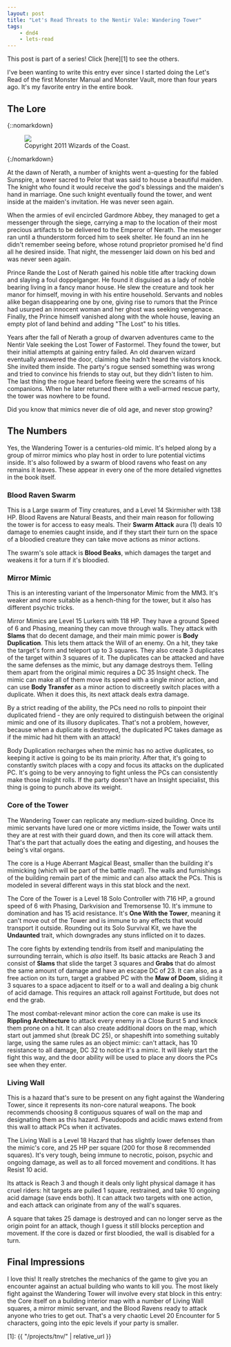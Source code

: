 ```yaml
---
layout: post
title: "Let's Read Threats to the Nentir Vale: Wandering Tower"
tags:
    - dnd4
    - lets-read
---
```


This post is part of a series! Click [here][1] to see the others.

I've been wanting to write this entry ever since I started doing the Let's Read
of the first Monster Manual and Monster Vault, more than four years ago. It's my
favorite entry in the entire book.

## The Lore

{::nomarkdown}
<figure class="right">
  <img src="{{ "/assets/wir-tnv-wandering-tower.png" | absolute_url }}"/>
  <figcaption>
    Copyright 2011 Wizards of the Coast.
  </figcaption>
</figure>
{:/nomarkdown}

At the dawn of Nerath, a number of knights went a-questing for the fabled
Sunspire, a tower sacred to Pelor that was said to house a beautiful maiden. The
knight who found it would receive the god's blessings and the maiden's hand in
marriage. One such knight eventually found the tower, and went inside at the
maiden's invitation. He was never seen again.

When the armies of evil encircled Gardmore Abbey, they managed to get a
messenger through the siege, carrying a map to the location of their most
precious artifacts to be delivered to the Emperor of Nerath. The messenger ran
until a thunderstorm forced him to seek shelter. He found an inn he didn't
remember seeing before, whose rotund proprietor promised he'd find all he
desired inside. That night, the messenger laid down on his bed and was never
seen again.

Prince Rande the Lost of Nerath gained his noble title after tracking down and
slaying a foul doppelganger. He found it disguised as a lady of noble bearing
living in a fancy manor house. He slew the creature and took her manor for
himself, moving in with his entire household. Servants and nobles alike began
disappearing one by one, giving rise to rumors that the Prince had usurped an
innocent woman and her ghost was seeking vengenace. Finally, the Prince himself
vanished along with the whole house, leaving an empty plot of land behind and
adding "The Lost" to his titles.

Years after the fall of Nerath a group of dwarven adventures came to the Nentir
Vale seeking the Lost Tower of Fastormel. They found the tower, but their
initial attempts at gaining entry failed. An old dwarven wizard eventually
answered the door, claiming she hadn't heard the visitors knock. She invited
them inside. The party's rogue sensed something was wrong and tried to convince
his friends to stay out, but they didn't listen to him. The last thing the rogue
heard before fleeing were the screams of his companions. When he later returned
there with a well-armed rescue party, the tower was nowhere to be found.

Did you know that mimics never die of old age, and never stop growing?

## The Numbers

Yes, the Wandering Tower is a centuries-old mimic. It's helped along by a group
of mirror mimics who play host in order to lure potential victims inside. It's
also followed by a swarm of blood ravens who feast on any remains it
leaves. These appear in every one of the more detailed vignettes in the book
itself.

### Blood Raven Swarm

This is a Large swarm of Tiny creatures, and a Level 14 Skirmisher with 138
HP. Blood Ravens are Natural Beasts, and their main reason for following the
tower is for access to easy meals. Their **Swarm Attack** aura (1) deals 10
damage to enemies caught inside, and if they start their turn on the space of a
bloodied creature they can take move actions as minor actions.

The swarm's sole attack is **Blood Beaks**, which damages the target and weakens
it for a turn if it's bloodied.

### Mirror Mimic

This is an interesting variant of the Impersonator Mimic from the MM3. It's
weaker and more suitable as a hench-thing for the tower, but it also has
different psychic tricks.

Mirror Mimics are Level 15 Lurkers with 118 HP. They have a ground Speed of 6
and Phasing, meaning they can move through walls. They attack with **Slams**
that do decent damage, and their main mimic power is **Body Duplication**. This
lets them attack the Will of an enemy. On a hit, they take the target's form and
teleport up to 3 squares. They also create 3 duplicates of the target within 3
squares of it. The duplicates can be attacked and have the same defenses as the
mimic, but any damage destroys them. Telling them apart from the original mimic
requires a DC 35 Insight check. The mimic can make all of them move its speed
with a single minor action, and can use **Body Transfer** as a minor action to
discreetly switch places with a duplicate. When it does this, its next attack
deals extra damage.

By a strict reading of the ability, the PCs need no rolls to pinpoint their
duplicated friend - they are only required to distinguish between the original
mimic and one of its illusory duplicates. That's not a problem, however, because
when a duplicate is destroyed, the duplicated PC takes damage as if the mimic
had hit them with an attack!

Body Duplication recharges when the mimic has no active duplicates, so keeping
it active is going to be its main priority. After that, it's going to constantly
switch places with a copy and focus its attacks on the duplicated PC. It's going
to be very annoying to fight unless the PCs can consistently make those Insight
rolls. If the party doesn't have an Insight specialist, this thing is going to
punch above its weight.

### Core of the Tower

The Wandering Tower can replicate any medium-sized building. Once its mimic
servants have lured one or more victims inside, the Tower waits until they are
at rest with their guard down, and then its core will attack them. That's the
part that actually does the eating and digesting, and houses the being's vital
organs.

The core is a Huge Aberrant Magical Beast, smaller than the building it's
mimicking (which will be part of the battle map!). The walls and furnishings of
the building remain part of the mimic and can also attack the PCs. This is
modeled in several different ways in this stat block and the next.

The Core of the Tower is a Level 18 Solo Controller with 716 HP, a ground speed
of 6 with Phasing, Darkvision and Tremorsense 10. It's immune to domination and
has 15 acid resistance. It's **One With the Tower**, meaning it can't move out
of the Tower and is immune to any effects that would transport it
outside. Rounding out its Solo Survival Kit, we have the **Undaunted** trait,
which downgrades any stuns inflicted on it to dazes.

The core fights by extending tendrils from itself and manipulating the
surrounding terrain, which is _also_ itself. Its basic attacks are Reach 3 and
consist of **Slams** that slide the target 3 squares and **Grabs** that do
almost the same amount of damage and have an escape DC of 23. It can also, as a
free action on its turn, target a grabbed PC with the **Maw of Doom**, sliding
it 3 squares to a space adjacent to itself or to a wall and dealing a big chunk
of acid damage. This requires an attack roll against Fortitude, but does not end
the grab.

The most combat-relevant minor action the core can make is use its **Rippling
Architecture** to attack every enemy in a Close Burst 5 and knock them prone on
a hit. It can also create additional doors on the map, which start out jammed
shut (break DC 25), or shapeshift into something suitably large, using the same
rules as an object mimic: can't attack, has 10 resistance to all damage, DC 32
to notice it's a mimic. It will likely start the fight this way, and the door
ability will be used to place any doors the PCs see when they enter.

### Living Wall

This is a hazard that's sure to be present on any fight against the Wandering
Tower, since it represents its non-core natural weapons. The book recommends
choosing 8 contiguous squares of wall on the map and designating them as this
hazard. Pseudopods and acidic maws extend from this wall to attack PCs when it
activates.

The Living Wall is a Level 18 Hazard that has slightly lower defenses than the
mimic's core, and 25 HP per square (200 for those 8 recommended squares). It's
very tough, being immune to necrotic, poison, psychic and ongoing damage, as
well as to all forced movement and conditions. It has Resist 10 acid.

Its attack is Reach 3 and though it deals only light physical damage it has
cruel riders: hit targets are pulled 1 square, restrained, and take 10 ongoing
acid damage (save ends both). It can attack two targets with one action, and
each attack can originate from any of the wall's squares.

A square that takes 25 damage is destroyed and can no longer serve as the origin
point for an attack, though I guess it still blocks perception and movement. If
the core is dazed or first bloodied, the wall is disabled for a turn.

## Final Impressions

I love this! It really stretches the mechanics of the game to give you an
encounter against an actual building who wants to kill you. The most likely
fight against the Wandering Tower will involve every stat block in this entry:
the Core itself on a building interior map with a number of Living Wall squares,
a mirror mimic servant, and the Blood Ravens ready to attack anyone who tries to
get out. That's a very chaotic Level 20 Encounter for 5 characters, going into
the epic levels if your party is smaller.

[1]: {{ "/projects/tnv/" | relative_url }}
